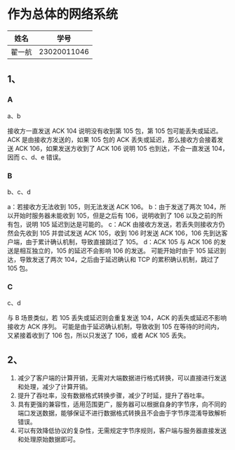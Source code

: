 # 作为总体的网络系统
|姓名|学号|
|----|----|
|翟一航|23020011046|
## 1、
### A
a、b

接收方一直发送 ACK 104 说明没有收到第 105 包，第 105 包可能丢失或延迟。ACK 是由接收方发送的，如果 105 包的 ACK 丢失或延迟，那么接收方会接着发送 ACK 106，如果发送方收到了 ACK 106 说明 105 也到达，不会一直发送 104，因而 c、d、e 错误。

### B
b、c、d

a：若接收方无法收到 105，则无法发送 ACK 106。
b：由于发送了两次 104，所以开始时服务器未能收到 105，但是之后有 106，说明收到了 106 以及之前的所有包，说明 105 延迟到达是可能的。
c：ACK 由接收方发送，若丢失则接收方仍然会先收到 105 并尝试发送 ACK 105，收到 106 时发送 ACK 106，106 先到达客户端，由于累计确认机制，导致直接跳过了 105。
d：ACK 105 与 ACK 106 的发送是相互独立的，105 的延迟不会影响 106 的发送。
可能开始时由于 105 延迟到达，导致发送了两次 104，之后由于延迟确认和 TCP 的累积确认机制，跳过了 105 包。

### C
c、d

与 B 场景类似，若 105 丢失或延迟则会重复发送 104，ACK 的丢失或延迟不影响接收方 ACK 序列。
可能是由于延迟确认机制，导致收到 105 在等待的时间内，又紧接着收到了 106 包，所以只发送了 106，或者 ACK 105 丢失。

## 2、
1. 减少了客户端的计算开销，无需对大端数据进行格式转换，可以直接进行发送和处理，减少了计算开销。
2. 提升了吞吐率，没有数据格式转换步骤，减少了时延，提升了吞吐率。
3. 具有更强的兼容性，适用范围更广，服务器可以根据自身的字节序，向不同的端口发送数据，能够保证不进行数据格式转换且不会由于字节序混淆导致解析错误。
4. 可以有效降低协议的复杂性，无需规定字节序规则，客户端与服务器直接发送和处理原始数据即可。